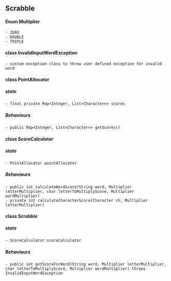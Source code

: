 ## Scrabble
#### Enum Multiplier
    - ZERO
    - DOUBLE
    - TRIPLE
    
#### class InvalidInputWordException 
    - custom exception class to throw user defined exception for invalid word

#### class PointAllocator
##### state
    - final private Map<Integer, List<Character>> scores
##### Behaviours
    - public Map<Integer, List<Character>> getScores()

#### class ScoreCalculator
##### state
    - PointAllocator pointAllocator
##### Behaviours
    - public int calculateWordScore(String word, Multiplier letterMultiplier, char letterToMultiplyScore, Multiplier wordMultiplier)
    - private int calculateCharacterScore(Character ch, Multiplier letterMultiplier)
    
#### class Scrabble
##### state
    - ScoreCalculator scoreCalculator
##### Behaviours
    - public int getScoreForWord(String word, Multiplier letterMultiplier, char letterToMultiplyScore, Multiplier wordMultiplier) throws InvalidInputWordException




